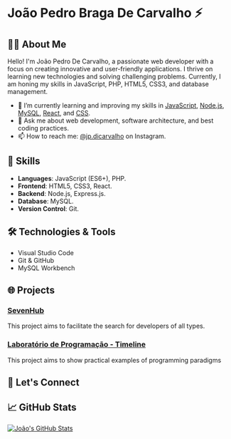 # João Pedro Braga De Carvalho ⚡ 

## 👨‍💻 About Me

Hello! I'm João Pedro De Carvalho, a passionate web developer with a focus on creating innovative and user-friendly applications. I thrive on learning new technologies and solving challenging problems. Currently, I am honing my skills in JavaScript, PHP, HTML5, CSS3, and database management.

- 🌱 I’m currently learning and improving my skills in [JavaScript](#), [Node.js](#), [MySQL](#), [React](#), and [CSS](#).
- 💬 Ask me about web development, software architecture, and best coding practices.
- 📫 How to reach me: [@jp.dicarvalho](https://www.instagram.com/jp.dicarvalho/) on Instagram.

## 🚀 Skills

- **Languages**: JavaScript (ES6+), PHP.
- **Frontend**: HTML5, CSS3, React.
- **Backend**: Node.js, Express.js.
- **Database**: MySQL.
- **Version Control**: Git.

## 🛠️ Technologies & Tools

- Visual Studio Code
- Git & GitHub
- MySQL Workbench

## 🌐 Projects

### [SevenHub](https://webprojectbsi-2019.000webhostapp.com/index.html)
This project aims to facilitate the search for developers of all types.

### [Laboratório de Programação - Timeline](https://jpdicarvalho.github.io/Programming-Laboratory/)
This project aims to show practical examples of programming paradigms

## 🤝 Let's Connect

## 📈 GitHub Stats

[![João's GitHub Stats](https://github-readme-stats.vercel.app/api?username=jpdicarvalho&show_icons=true&hide=contribs,prs&count_private=true&theme=radical)](https://github.com/jpdicarvalho)

<!-- Feel free to add more sections and customize as needed! -->
